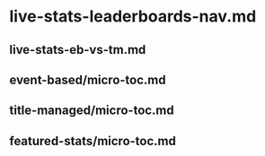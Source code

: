 # live-stats-leaderboards-nav.md

## live-stats-eb-vs-tm.md

## event-based/micro-toc.md

## title-managed/micro-toc.md

## featured-stats/micro-toc.md
